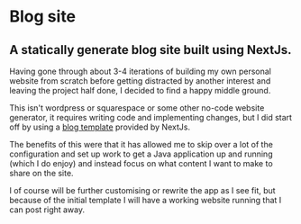 # Blog site

## A statically generate blog site built using NextJs.

Having gone through about 3-4 iterations of building my own personal website from scratch before getting distracted by another interest and leaving the project half done, I decided to find a happy middle ground.

This isn't wordpress or squarespace or some other no-code website generator, it requires writing code and implementing changes, but I did start off by using a [blog template](https://github.com/vercel/next.js/tree/canary/examples/blog-starter) provided by NextJs.

The benefits of this were that it has allowed me to skip over a lot of the configuration and set up work to get a Java application up and running (which I do enjoy) and instead focus on what content I want to make to share on the site.

I of course will be further customising or rewrite the app as I see fit, but because of the initial template I will have a working website running that I can post right away.
